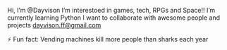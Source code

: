  
  Hi, I’m @Dayvison
  I’m interestoed in games, tech, RPGs and Space!!
  I’m currently learning Python
  I want to collaborate with awesome people and projects
  dayvison.ff@gmail.com

 
 ⚡ Fun fact: Vending machines kill more people than sharks each year

<!---
DohkoProxy/DohkoProxy is a ✨ special ✨ repository because its `README.md` (this file) appears on your GitHub profile.
You can click the Preview link to take a look at your changes.
--->
